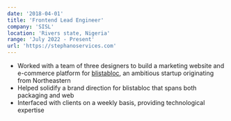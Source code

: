 ```yaml
---
date: '2018-04-01'
title: 'Frontend Lead Engineer'
company: 'SISL'
location: 'Rivers state, Nigeria'
range: 'July 2022 - Present'
url: 'https://stephanoservices.com'
---
```


- Worked with a team of three designers to build a marketing website and e-commerce platform for [blistabloc](https://blistabloc.com), an ambitious startup originating from Northeastern
- Helped solidify a brand direction for blistabloc that spans both packaging and web
- Interfaced with clients on a weekly basis, providing technological expertise
